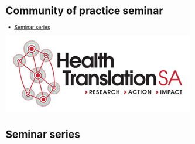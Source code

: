 Community of practice seminar
================

-   [Seminar series](#seminar-series)

![](htsa_logo_crop.png)

Seminar series
==============
